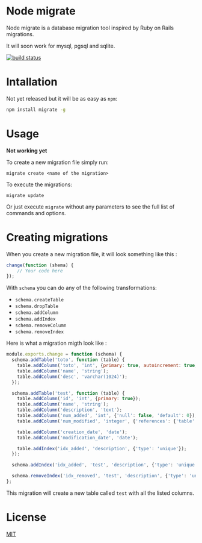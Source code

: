 # Node migrate

Node migrate is a database migration tool inspired by Ruby on Rails migrations.

It will soon work for mysql, pgsql and sqlite.

[![build status](https://secure.travis-ci.org/rumpl/migrate.png)](http://travis-ci.org/rumpl/migrate)

# Intallation

Not yet released but it will be as easy as `npm`:

```bash
npm install migrate -g
```

# Usage

**Not working yet**

To create a new migration file simply run:

```
migrate create <name of the migration>
```

To execute the migrations:

```
migrate update
```

Or just execute `migrate` without any parameters to see the full list of commands and options.

# Creating migrations

When you create a new migration file, it will look something like this :

```javascript
change(function (shema) {
    // Your code here
});
```

With `schema` you can do any of the following transformations:
 * `schema.createTable`
 * `schema.dropTable`
 * `schema.addColumn`
 * `schema.addIndex`
 * `schema.removeColumn`
 * `schema.removeIndex`

Here is what a migration migth look like :

```javascript
module.exports.change = function (schema) {
  schema.addTable('toto', function (table) {
    table.addColumn('toto', 'int', {primary: true, autoincrement: true, null: false});
    table.addColumn('name', 'string');
    table.addColumn('desc', 'varchar(1024)');
  });

  schema.addTable('test', function (table) {
    table.addColumn('id', 'int', {primary: true});
    table.addColumn('name', 'string');
    table.addColumn('description', 'text');
    table.addColumn('num_added', 'int', {'null': false, 'default': 0});
    table.addColumn('num_modified', 'integer', {'references': {'table': 'toto', 'column': 'toto'}});

    table.addColumn('creation_date', 'date');
    table.addColumn('modification_date', 'date');

    table.addIndex('idx_added', 'description', {'type': 'unique'});
  });

  schema.addIndex('idx_added', 'test', 'description', {'type': 'unique'});

  schema.removeIndex('idx_removed', 'test', 'description', {'type': 'unique'});
};
```

This migration will create a new table called `test` with all the listed columns.

# License

[MIT](http://mit-license.org/rumpl)


